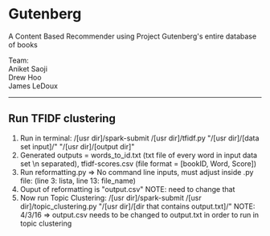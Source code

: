 # Gutenberg
A Content Based Recommender using Project Gutenberg's entire database of books

Team:  
Aniket Saoji  
Drew Hoo  
James LeDoux  

-----------
## Run TFIDF clustering
1. Run in terminal: /[usr dir]/spark-submit /[usr dir]/tfidf.py "/[usr dir]/[data set input]/" "/[usr dir]/[output dir]"
2. Generated outputs = words_to_id.txt (txt file of every word in input data set \n separated), tfidf-scores.csv (file format = [bookID, Word, Score])
3. Run reformatting.py => No command line inputs, must adjust inside .py file: (line 3: lista, line 13: file_name)
4. Ouput of reformatting is "output.csv" NOTE: need to change that
5. Now run Topic Clustering: /[usr dir]/spark-submit /[usr dir]/topic_clustering.py "/[usr dir]/[dir that contains output.txt]/"
NOTE: 4/3/16 => output.csv needs to be changed to output.txt in order to run in topic clustering
